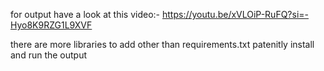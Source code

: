 for output have a look at this video:-
https://youtu.be/xVLOiP-RuFQ?si=-Hyo8K9RZG1L9XVF

there are more libraries to add other than requirements.txt patenitly install 
and run the output
